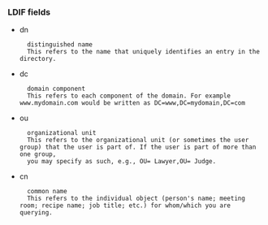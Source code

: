 ### LDIF fields

- dn

		distinguished name
		This refers to the name that uniquely identifies an entry in the directory.

- dc

		domain component
		This refers to each component of the domain. For example www.mydomain.com would be written as DC=www,DC=mydomain,DC=com
	
- ou

		organizational unit
		This refers to the organizational unit (or sometimes the user group) that the user is part of. If the user is part of more than one group,
		you may specify as such, e.g., OU= Lawyer,OU= Judge.

- cn

		common name
		This refers to the individual object (person's name; meeting room; recipe name; job title; etc.) for whom/which you are querying.
